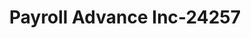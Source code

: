 ---
f_zip-code: 64735
f_state-code: MO
title: Payroll Advance Inc-24257
f_phone: 660-885-6881
f_city-only: Clinton
f_address: 207 S Washington Street Clinton
f_location-unique-id: '24257'
slug: payroll-advance-inc-24257
updated-on: '2024-05-30T13:46:58.046Z'
created-on: '2024-05-30T13:36:59.803Z'
published-on: '2024-05-30T13:54:32.469Z'
f_city-state: cms/city/clinton-mo.md
f_company: cms/company/payroll-advance-inc.md
f_state: cms/state/missouri.md
layout: '[payday-loan].html'
tags: payday-loan
---